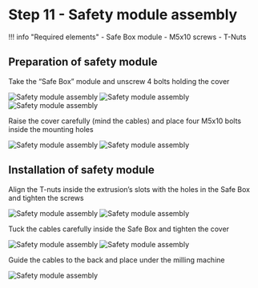 # Step 11 - Safety module assembly

!!! info "Required elements"
    - Safe Box module
    - M5x10 screws
    - T-Nuts

## Preparation of safety module
Take the “Safe Box” module and unscrew 4 bolts holding the cover

![Safety module assembly](/MkDocsTest/resources/step11.1.webp)
![Safety module assembly](/MkDocsTest/resources/step11.2.webp)
![Safety module assembly](/MkDocsTest/resources/step11.3.webp)

Raise the cover carefully (mind the cables) and place four M5x10 bolts inside the mounting holes

![Safety module assembly](/MkDocsTest/resources/step11.4.webp)
![Safety module assembly](/MkDocsTest/resources/step11.5.webp)

## Installation of safety module
Align the T-nuts inside the extrusion’s slots with the holes in the Safe Box and tighten the screws

![Safety module assembly](/MkDocsTest/resources/step11.6.webp)
![Safety module assembly](/MkDocsTest/resources/step11.7.webp)

Tuck the cables carefully inside the Safe Box and tighten the cover

![Safety module assembly](/MkDocsTest/resources/step11.8.webp)
![Safety module assembly](/MkDocsTest/resources/step11.9.webp)

Guide the cables to the back and place under the milling machine

![Safety module assembly](/MkDocsTest/resources/step11.10.webp)
